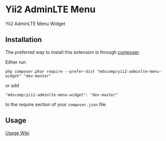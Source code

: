 Yii2 AdminLTE Menu
=============
Yii2 AdminLTE Menu Widget

Installation
------------

The preferred way to install this extension is through [composer](http://getcomposer.org/download/).

Either run

```
php composer.phar require --prefer-dist "mdscomp/yii2-adminlte-menu-widget" "dev-master"
```

or add

```
"mdscomp/yii2-adminlte-menu-widget": "dev-master"
```

to the require section of your `composer.json` file.


Usage
-----

[Usage Wiki](https://bitbucket.org/lietsen/mdscomp-yii2-admin-lte-menu/wiki/Usage)